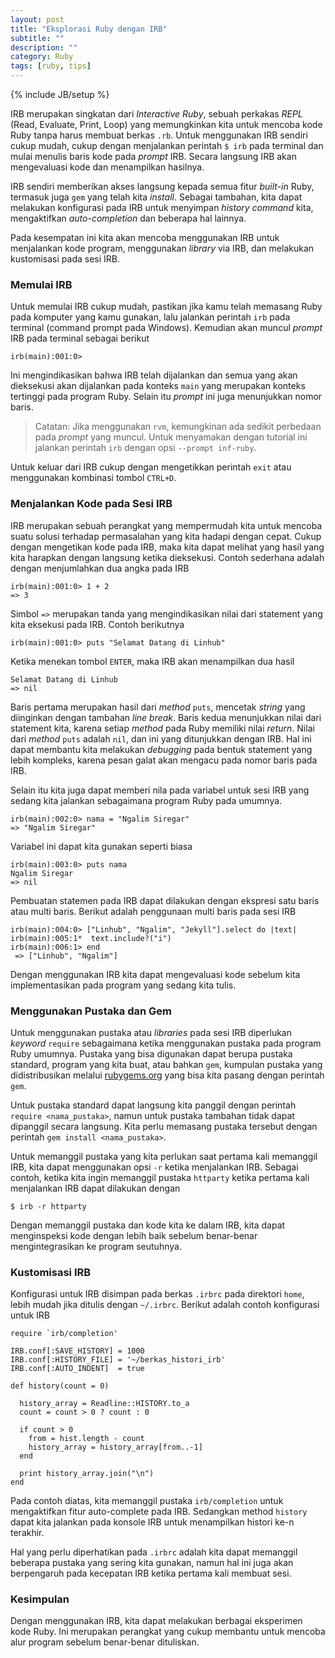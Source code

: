 ```yaml
---
layout: post
title: "Eksplorasi Ruby dengan IRB"
subtitle: ""
description: ""
category: Ruby
tags: [ruby, tips]
---
```

{% include JB/setup %}

IRB merupakan singkatan dari _Interactive Ruby_, sebuah perkakas _REPL_ (Read, Evaluate, Print, Loop) yang memungkinkan kita untuk mencoba kode Ruby tanpa harus membuat berkas `.rb`. Untuk menggunakan IRB sendiri cukup mudah, cukup dengan menjalankan perintah `$ irb` pada terminal dan mulai menulis baris kode pada _prompt_ IRB. Secara langsung IRB akan mengevaluasi kode dan menampilkan hasilnya.

IRB sendiri memberikan akses langsung kepada semua fitur _built-in_ Ruby, termasuk juga `gem` yang telah kita _install_. Sebagai tambahan, kita dapat melakukan konfigurasi pada IRB untuk menyimpan _history command_ kita, mengaktifkan _auto-completion_ dan beberapa hal lainnya.

Pada kesempatan ini kita akan mencoba menggunakan IRB untuk menjalankan kode program, menggunakan _library_ via IRB, dan melakukan kustomisasi pada sesi IRB.

### Memulai IRB
Untuk memulai IRB cukup mudah, pastikan jika kamu telah memasang Ruby pada komputer yang kamu gunakan, lalu jalankan perintah `irb` pada terminal (command prompt pada Windows). Kemudian akan muncul _prompt_ IRB pada terminal sebagai berikut

```
irb(main):001:0>
```

Ini mengindikasikan bahwa IRB telah dijalankan dan semua yang akan dieksekusi akan dijalankan pada konteks `main` yang merupakan konteks tertinggi pada program Ruby. Selain itu _prompt_ ini juga menunjukkan nomor baris.

> Catatan: Jika menggunakan `rvm`, kemungkinan ada sedikit perbedaan pada _prompt_ yang muncul. Untuk menyamakan dengan tutorial ini jalankan perintah `irb` dengan opsi `--prompt inf-ruby`.

Untuk keluar dari IRB cukup dengan mengetikkan perintah `exit` atau menggunakan kombinasi tombol `CTRL+D`.

### Menjalankan Kode pada Sesi IRB
IRB merupakan sebuah perangkat yang mempermudah kita untuk mencoba suatu solusi terhadap permasalahan yang kita hadapi dengan cepat. Cukup dengan mengetikan kode pada IRB, maka kita dapat melihat yang hasil yang kita harapkan dengan langsung ketika dieksekusi. Contoh sederhana adalah dengan menjumlahkan dua angka pada IRB

```
irb(main):001:0> 1 + 2
=> 3
```

Simbol `=>` merupakan tanda yang mengindikasikan nilai dari statement yang kita eksekusi pada IRB. Contoh berikutnya 

```
irb(main):001:0> puts "Selamat Datang di Linhub"
```

Ketika menekan tombol `ENTER`, maka IRB akan menampilkan dua hasil

```
Selamat Datang di Linhub
=> nil
```

Baris pertama merupakan hasil dari _method_ `puts`, mencetak _string_ yang diinginkan dengan tambahan _line break_. Baris kedua menunjukkan nilai dari statement kita, karena setiap _method_ pada Ruby memiliki nilai _return_. Nilai dari _method_ `puts` adalah `nil`, dan ini yang ditunjukkan dengan IRB. Hal ini dapat membantu kita melakukan _debugging_ pada bentuk statement yang lebih kompleks, karena pesan galat akan mengacu pada nomor baris pada IRB.

Selain itu kita juga dapat memberi nila pada variabel untuk sesi IRB yang sedang kita jalankan sebagaimana program Ruby pada umumnya.

```
irb(main):002:0> nama = "Ngalim Siregar"
=> "Ngalim Siregar"
```

Variabel ini dapat kita gunakan seperti biasa

```
irb(main):003:0> puts nama
Ngalim Siregar
=> nil
```

Pembuatan statemen pada IRB dapat dilakukan dengan ekspresi satu baris atau multi baris. Berikut adalah penggunaan multi baris pada sesi IRB

```
irb(main):004:0> ["Linhub", "Ngalim", "Jekyll"].select do |text|
irb(main):005:1*  text.include?("i")
irb(main):006:1> end
 => ["Linhub", "Ngalim"]
```

Dengan menggunakan IRB kita dapat mengevaluasi kode sebelum kita implementasikan pada program yang sedang kita tulis.

### Menggunakan Pustaka dan Gem
Untuk menggunakan pustaka atau _libraries_ pada sesi IRB diperlukan _keyword_ `require` sebagaimana ketika menggunakan pustaka pada program Ruby umumnya. Pustaka yang bisa digunakan dapat berupa pustaka standard, program yang kita buat, atau bahkan `gem`, kumpulan pustaka yang didistribusikan melalui [rubygems.org](https://rubygems.org) yang bisa kita pasang dengan perintah `gem`.

Untuk pustaka standard dapat langsung kita panggil dengan perintah `require <nama_pustaka>`, namun untuk pustaka tambahan tidak dapat dipanggil secara langsung. Kita perlu memasang pustaka tersebut dengan perintah `gem install <nama_pustaka>`.

Untuk memanggil pustaka yang kita perlukan saat pertama kali memanggil IRB, kita dapat menggunakan opsi `-r` ketika menjalankan IRB. Sebagai contoh, ketika kita ingin memanggil pustaka `httparty` ketika pertama kali menjalankan IRB dapat dilakukan dengan

```
$ irb -r httparty
```

Dengan memanggil pustaka dan kode kita ke dalam IRB, kita dapat menginspeksi kode dengan lebih baik sebelum benar-benar mengintegrasikan ke program seutuhnya.

### Kustomisasi IRB
Konfigurasi untuk IRB disimpan pada berkas `.irbrc` pada direktori `home`, lebih mudah jika ditulis dengan `~/.irbrc`. Berikut adalah contoh konfigurasi untuk IRB 

```
require `irb/completion'

IRB.conf[:SAVE_HISTORY] = 1000
IRB.conf[:HISTORY_FILE] = '~/berkas_histori_irb'
IRB.conf[:AUTO_INDENT]  = true

def history(count = 0)

  history_array = Readline::HISTORY.to_a
  count = count > 0 ? count : 0

  if count > 0
    from = hist.length - count
    history_array = history_array[from..-1] 
  end

  print history_array.join("\n")
end
```

Pada contoh diatas, kita memanggil pustaka `irb/completion` untuk mengaktifkan fitur auto-complete pada IRB. Sedangkan method `history` dapat kita jalankan pada konsole IRB untuk menampilkan histori ke-n terakhir.

Hal yang perlu diperhatikan pada `.irbrc` adalah kita dapat memanggil beberapa pustaka yang sering kita gunakan, namun hal ini juga akan berpengaruh pada kecepatan IRB ketika pertama kali membuat sesi.

### Kesimpulan
Dengan menggunakan IRB, kita dapat melakukan berbagai eksperimen kode Ruby. Ini merupakan perangkat yang cukup membantu untuk mencoba alur program sebelum benar-benar dituliskan.
